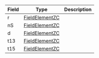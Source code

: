 | Field | Type                                               | Description |
| ----- | -------------------------------------------------- | ----------- |
| r     | [FieldElementZC](/solana/idl/types/FieldElementZC) |             |
| nS    | [FieldElementZC](/solana/idl/types/FieldElementZC) |             |
| d     | [FieldElementZC](/solana/idl/types/FieldElementZC) |             |
| t13   | [FieldElementZC](/solana/idl/types/FieldElementZC) |             |
| t15   | [FieldElementZC](/solana/idl/types/FieldElementZC) |             |
